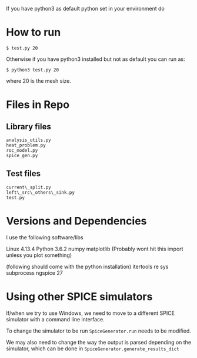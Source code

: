 If you have python3 as default python set in your environment do

# How to run

```
$ test.py 20
```

Otherwise if you have python3 installed but not as default you can run
as:

```
$ python3 test.py 20
```

where 20 is the mesh size.

# Files in Repo

## Library files
```
analysis_utils.py
heat_problem.py
roc_model.py
spice_gen.py
```

## Test files
```
current\_split.py
left\_src\_others\_sink.py
test.py
```

# Versions and Dependencies

I use the following software/libs

Linux 4.13.4
Python 3.6.2
  numpy
  matplotlib (Probably wont hit this import unless you plot something)

  (following should come with the python installation)
  itertools
  re
  sys
  subprocess
ngspice 27

# Using other SPICE simulators

If/when we try to use Windows, we need to move to a different SPICE
simulator with a command line interface. 

To change the simulator to be run `SpiceGenerator.run` needs to be
modified.

We may also need to change the way the output is parsed depending on
the simulator, which can be done in `SpiceGenerator.generate_results_dict`
